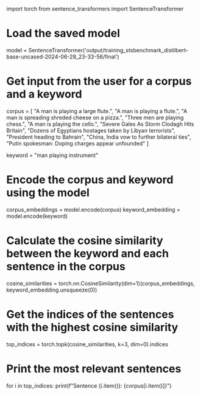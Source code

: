 import torch
from sentence_transformers import SentenceTransformer

# Load the saved model
model = SentenceTransformer('output/training_stsbenchmark_distilbert-base-uncased-2024-06-28_23-33-56/final')

# Get input from the user for a corpus and a keyword
corpus = [
    "A man is playing a large flute.",
    "A man is playing a flute.",
    "A man is spreading shreded cheese on a pizza.",
    "Three men are playing chess.",
    "A man is playing the cello.",
    "Severe Gales As Storm Clodagh Hits Britain",
    "Dozens of Egyptians hostages taken by Libyan terrorists",
    "President heading to Bahrain",
    "China, India vow to further bilateral ties",
    "Putin spokesman: Doping charges appear unfounded"
]

keyword = "man playing instrument"

# Encode the corpus and keyword using the model
corpus_embeddings = model.encode(corpus)
keyword_embedding = model.encode(keyword)

# Calculate the cosine similarity between the keyword and each sentence in the corpus
cosine_similarities = torch.nn.CosineSimilarity(dim=1)(corpus_embeddings, keyword_embedding.unsqueeze(0))

# Get the indices of the sentences with the highest cosine similarity
top_indices = torch.topk(cosine_similarities, k=3, dim=0).indices

# Print the most relevant sentences
for i in top_indices:
    print(f"Sentence {i.item()}: {corpus[i.item()]}")
